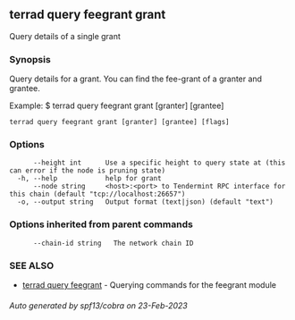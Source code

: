 ## terrad query feegrant grant

Query details of a single grant

### Synopsis

Query details for a grant. 
You can find the fee-grant of a granter and grantee.

Example:
$ terrad query feegrant grant [granter] [grantee]

```
terrad query feegrant grant [granter] [grantee] [flags]
```

### Options

```
      --height int      Use a specific height to query state at (this can error if the node is pruning state)
  -h, --help            help for grant
      --node string     <host>:<port> to Tendermint RPC interface for this chain (default "tcp://localhost:26657")
  -o, --output string   Output format (text|json) (default "text")
```

### Options inherited from parent commands

```
      --chain-id string   The network chain ID
```

### SEE ALSO

* [terrad query feegrant](terrad_query_feegrant.md)	 - Querying commands for the feegrant module

###### Auto generated by spf13/cobra on 23-Feb-2023
